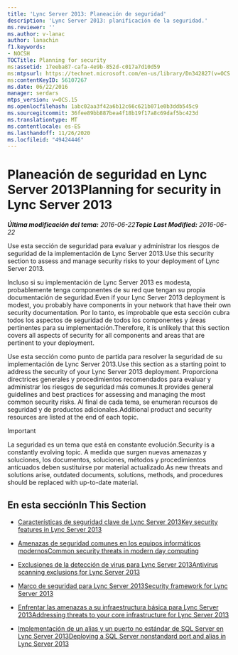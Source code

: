 ```yaml
---
title: 'Lync Server 2013: Planeación de seguridad'
description: 'Lync Server 2013: planificación de la seguridad.'
ms.reviewer: ''
ms.author: v-lanac
author: lanachin
f1.keywords:
- NOCSH
TOCTitle: Planning for security
ms:assetid: 17eeba87-cafa-4e9b-852d-c017a7d10d59
ms:mtpsurl: https://technet.microsoft.com/en-us/library/Dn342827(v=OCS.15)
ms:contentKeyID: 56107267
ms.date: 06/22/2016
manager: serdars
mtps_version: v=OCS.15
ms.openlocfilehash: 1abc02aa3f42a6b12c66c621b071e0b3ddb545c9
ms.sourcegitcommit: 36fee89bb887bea4f18b19f17a8c69daf5bc423d
ms.translationtype: MT
ms.contentlocale: es-ES
ms.lasthandoff: 11/26/2020
ms.locfileid: "49424446"
---
```

# <a name="planning-for-security-in-lync-server-2013"></a><span data-ttu-id="9e63b-103">Planeación de seguridad en Lync Server 2013</span><span class="sxs-lookup"><span data-stu-id="9e63b-103">Planning for security in Lync Server 2013</span></span>

<div data-xmlns="http://www.w3.org/1999/xhtml">

<div class="topic" data-xmlns="http://www.w3.org/1999/xhtml" data-msxsl="urn:schemas-microsoft-com:xslt" data-cs="https://msdn.microsoft.com/">

<div data-asp="https://msdn2.microsoft.com/asp">



</div>

<div id="mainSection">

<div id="mainBody"><span data-ttu-id="9e63b-104">

<span> </span></span><span class="sxs-lookup"><span data-stu-id="9e63b-104">

<span> </span></span></span>

<span data-ttu-id="9e63b-105">_**Última modificación del tema:** 2016-06-22_</span><span class="sxs-lookup"><span data-stu-id="9e63b-105">_**Topic Last Modified:** 2016-06-22_</span></span>

<span data-ttu-id="9e63b-106">Use esta sección de seguridad para evaluar y administrar los riesgos de seguridad de la implementación de Lync Server 2013.</span><span class="sxs-lookup"><span data-stu-id="9e63b-106">Use this security section to assess and manage security risks to your deployment of Lync Server 2013.</span></span>

<span data-ttu-id="9e63b-107">Incluso si su implementación de Lync Server 2013 es modesta, probablemente tenga componentes de su red que tengan su propia documentación de seguridad.</span><span class="sxs-lookup"><span data-stu-id="9e63b-107">Even if your Lync Server 2013 deployment is modest, you probably have components in your network that have their own security documentation.</span></span> <span data-ttu-id="9e63b-108">Por lo tanto, es improbable que esta sección cubra todos los aspectos de seguridad de todos los componentes y áreas pertinentes para su implementación.</span><span class="sxs-lookup"><span data-stu-id="9e63b-108">Therefore, it is unlikely that this section covers all aspects of security for all components and areas that are pertinent to your deployment.</span></span>

<span data-ttu-id="9e63b-109">Use esta sección como punto de partida para resolver la seguridad de su implementación de Lync Server 2013.</span><span class="sxs-lookup"><span data-stu-id="9e63b-109">Use this section as a starting point to address the security of your Lync Server 2013 deployment.</span></span> <span data-ttu-id="9e63b-110">Proporciona directrices generales y procedimientos recomendados para evaluar y administrar los riesgos de seguridad más comunes.</span><span class="sxs-lookup"><span data-stu-id="9e63b-110">It provides general guidelines and best practices for assessing and managing the most common security risks.</span></span> <span data-ttu-id="9e63b-111">Al final de cada tema, se enumeran recursos de seguridad y de productos adicionales.</span><span class="sxs-lookup"><span data-stu-id="9e63b-111">Additional product and security resources are listed at the end of each topic.</span></span>

<div>


> [!IMPORTANT]  
> <span data-ttu-id="9e63b-112">La seguridad es un tema que está en constante evolución.</span><span class="sxs-lookup"><span data-stu-id="9e63b-112">Security is a constantly evolving topic.</span></span> <span data-ttu-id="9e63b-113">A medida que surgen nuevas amenazas y soluciones, los documentos, soluciones, métodos y procedimientos anticuados deben sustituirse por material actualizado.</span><span class="sxs-lookup"><span data-stu-id="9e63b-113">As new threats and solutions arise, outdated documents, solutions, methods, and procedures should be replaced with up-to-date material.</span></span>



</div>

<div>

## <a name="in-this-section"></a><span data-ttu-id="9e63b-114">En esta sección</span><span class="sxs-lookup"><span data-stu-id="9e63b-114">In This Section</span></span>

  - [<span data-ttu-id="9e63b-115">Características de seguridad clave de Lync Server 2013</span><span class="sxs-lookup"><span data-stu-id="9e63b-115">Key security features in Lync Server 2013</span></span>](lync-server-2013-key-security-features.md)

  - [<span data-ttu-id="9e63b-116">Amenazas de seguridad comunes en los equipos informáticos modernos</span><span class="sxs-lookup"><span data-stu-id="9e63b-116">Common security threats in modern day computing</span></span>](lync-server-2013-common-security-threats-in-modern-day-computing.md)

  - [<span data-ttu-id="9e63b-117">Exclusiones de la detección de virus para Lync Server 2013</span><span class="sxs-lookup"><span data-stu-id="9e63b-117">Antivirus scanning exclusions for Lync Server 2013</span></span>](lync-server-2013-antivirus-scanning-exclusions.md)

  - [<span data-ttu-id="9e63b-118">Marco de seguridad para Lync Server 2013</span><span class="sxs-lookup"><span data-stu-id="9e63b-118">Security framework for Lync Server 2013</span></span>](lync-server-2013-security-framework-for-lync-server.md)

  - [<span data-ttu-id="9e63b-119">Enfrentar las amenazas a su infraestructura básica para Lync Server 2013</span><span class="sxs-lookup"><span data-stu-id="9e63b-119">Addressing threats to your core infrastructure for Lync Server 2013</span></span>](lync-server-2013-addressing-threats-to-your-core-infrastructure.md)

  - [<span data-ttu-id="9e63b-120">Implementación de un alias y un puerto no estándar de SQL Server en Lync Server 2013</span><span class="sxs-lookup"><span data-stu-id="9e63b-120">Deploying a SQL Server nonstandard port and alias in Lync Server 2013</span></span>](deploying-a-sql-server-nonstandard-port-and-alias-in-lync-server-2013.md)

<span data-ttu-id="9e63b-121"></div>

</div>

<span> </span>

</div>

</div>

</span><span class="sxs-lookup"><span data-stu-id="9e63b-121"></div>

</div>

<span> </span>

</div>

</div>

</span></span></div>


